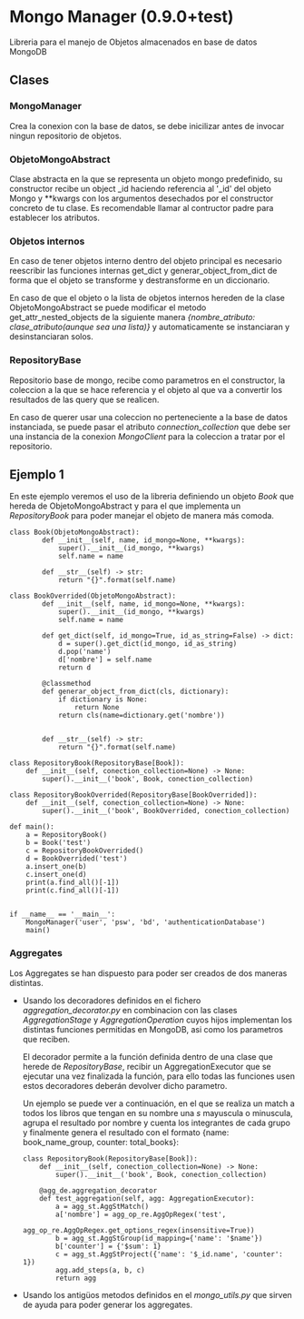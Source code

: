 # Mongo Manager (0.9.0+test)

Libreria para el manejo de Objetos almacenados en base de datos MongoDB

## Clases

### MongoManager

Crea la conexion con la base de datos, se debe inicilizar antes de 
invocar ningun repositorio de objetos.

### ObjetoMongoAbstract

Clase abstracta en la que se representa un objeto mongo predefinido,
su constructor recibe un object _id haciendo referencia al '_id' del
objeto Mongo y **kwargs con los argumentos desechados por el
constructor concreto de tu clase. Es recomendable llamar al contructor 
padre para establecer los atributos.

### Objetos internos

En caso de tener objetos interno dentro del objeto principal es necesario
reescribir las funciones internas get_dict y generar_object_from_dict de 
forma que el objeto se transforme y destransforme en un diccionario.

En caso de que el objeto o la lista de objetos internos hereden de la clase ObjetoMongoAbstract
se puede modificar el metodo get_attr_nested_objects de la siguiente manera
*{nombre_atributo: clase_atributo(aunque sea una lista)}* y automaticamente se instanciaran y desinstanciaran
solos.

### RepositoryBase

Repositorio base de mongo, recibe como parametros en el constructor,
la coleccion a la que se hace referencia y el objeto al que va a convertir
los resultados de las query que se realicen.

En caso de querer usar una coleccion no perteneciente a la base de datos instanciada,
se puede pasar el atributo *connection_collection* que debe ser una instancia de la conexion 
*MongoClient* para la coleccion a tratar por el repositorio.

## Ejemplo 1

En este ejemplo veremos el uso de la libreria definiendo un objeto <i>Book</i> 
que hereda de ObjetoMongoAbstract y para el que implementa un <i>RepositoryBook</i>
 para poder manejar el objeto de manera más comoda.

    class Book(ObjetoMongoAbstract):
            def __init__(self, name, id_mongo=None, **kwargs):
                super().__init__(id_mongo, **kwargs)
                self.name = name
        
            def __str__(self) -> str:
                return "{}".format(self.name)

    class BookOverrided(ObjetoMongoAbstract):
            def __init__(self, name, id_mongo=None, **kwargs):
                super().__init__(id_mongo, **kwargs)
                self.name = name

            def get_dict(self, id_mongo=True, id_as_string=False) -> dict:
                d = super().get_dict(id_mongo, id_as_string)
                d.pop('name')
                d['nombre'] = self.name
                return d
        
            @classmethod
            def generar_object_from_dict(cls, dictionary):
                if dictionary is None:
                    return None
                return cls(name=dictionary.get('nombre'))


            def __str__(self) -> str:
                return "{}".format(self.name)

    class RepositoryBook(RepositoryBase[Book]):
        def __init__(self, conection_collection=None) -> None:
            super().__init__('book', Book, conection_collection)

    class RepositoryBookOverrided(RepositoryBase[BookOverrided]):
        def __init__(self, conection_collection=None) -> None:
            super().__init__('book', BookOverrided, conection_collection)

    def main():
        a = RepositoryBook()
        b = Book('test')
        c = RepositoryBookOverrided()
        d = BookOverrided('test')
        a.insert_one(b)
        c.insert_one(d)
        print(a.find_all()[-1])
        print(c.find_all()[-1])


    if __name__ == '__main__':
        MongoManager('user', 'psw', 'bd', 'authenticationDatabase')
        main()


### Aggregates

Los Aggregates se han dispuesto para poder ser creados de dos maneras distintas.

 - Usando los decoradores definidos en el fichero _aggregation_decorator.py_ en combinacion
con las clases _AggregationStage_ y _AggregationOperation_ cuyos hijos implementan los distintas 
funciones permitidas en MongoDB, asi como los parametros que reciben.

   El decorador permite a la función definida dentro de una clase que herede de _RepositoryBase_, recibir un
AggregationExecutor que se ejecutar una vez finalizada la función, para ello todas las funciones usen estos decoradores
deberán devolver dicho parametro.

   Un ejemplo se puede ver a continuación, en el que se realiza un match a todos los libros que tengan en su nombre una *s* mayuscula 
o minuscula, agrupa el resultado por nombre y cuenta los integrantes de cada grupo y finalmente genera el resultado con
el formato {name: book_name_group, counter: total_books}:

       class RepositoryBook(RepositoryBase[Book]):
           def __init__(self, conection_collection=None) -> None:
               super().__init__('book', Book, conection_collection)
       
           @agg_de.aggregation_decorator
           def test_aggregation(self, agg: AggregationExecutor):
               a = agg_st.AggStMatch()
               a['nombre'] = agg_op_re.AggOpRegex('test',
                                                  agg_op_re.AggOpRegex.get_options_regex(insensitive=True))
               b = agg_st.AggStGroup(id_mapping={'name': '$name'})
               b['counter'] = {'$sum': 1}
               c = agg_st.AggStProject({'name': '$_id.name', 'counter': 1})
               agg.add_steps(a, b, c)
               return agg

 - Usando los antigüos metodos definidos en el _mongo_utils.py_ que sirven de ayuda para poder generar los aggregates.
